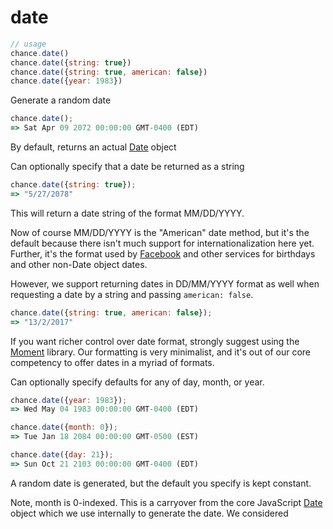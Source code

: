 # date

```js
// usage
chance.date()
chance.date({string: true})
chance.date({string: true, american: false})
chance.date({year: 1983})
```

Generate a random date

```js
chance.date();
=> Sat Apr 09 2072 00:00:00 GMT-0400 (EDT)
```

By default, returns an actual [Date][Date] object

Can optionally specify that a date be returned as a string

```js
chance.date({string: true});
=> "5/27/2078"
```

This will return a date string of the format MM/DD/YYYY.

Now of course MM/DD/YYYY is the "American" date method, but it's the default
because there isn't much support for internationalization here yet. Further,
it's the format used by [Facebook][FB] and other services for birthdays and
other non-Date object dates.

However, we support returning dates in DD/MM/YYYY format as well when requesting
a date by a string and passing `american: false`.

```js
chance.date({string: true, american: false});
=> "13/2/2017"
```

If you want richer control over date format, strongly suggest using the
[Moment][Moment] library. Our formatting is very minimalist, and it's out of our
core competency to offer dates in a myriad of formats.

Can optionally specify defaults for any of day, month, or year.

```js
chance.date({year: 1983});
=> Wed May 04 1983 00:00:00 GMT-0400 (EDT)

chance.date({month: 0});
=> Tue Jan 18 2084 00:00:00 GMT-0500 (EST)

chance.date({day: 21});
=> Sun Oct 21 2103 00:00:00 GMT-0400 (EDT)
```

A random date is generated, but the default you specify is kept constant.

Note, month is 0-indexed. This is a carryover from the core JavaScript
[Date][Date] object which we use internally to generate the date. We
considered

[Date]: https://developer.mozilla.org/en-US/docs/Web/JavaScript/Reference/Global_Objects/Date
[FB]: https://developers.facebook.com/docs/reference/api/user/
[Moment]: http://momentjs.com

